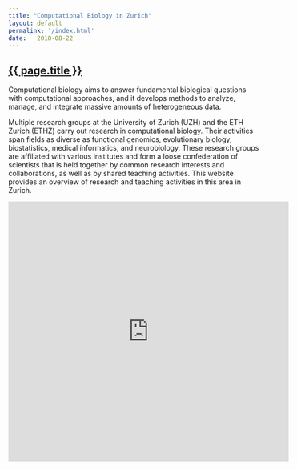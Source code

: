 ```yaml
---
title: "Computational Biology in Zurich"
layout: default
permalink: '/index.html'
date:   2018-08-22
---
```


<h2><a href="https://compbiozurich.github.io">{{ page.title }}</a></h2>

Computational biology aims to answer fundamental biological questions with computational approaches, and it develops methods to analyze, manage, and integrate massive amounts of heterogeneous data.

Multiple research groups at the University of Zurich (UZH) and the ETH Zurich (ETHZ) carry out research in computational biology. Their activities span fields as diverse as functional genomics, evolutionary biology, biostatistics, medical informatics, and neurobiology. These research groups are affiliated with various institutes and form a loose confederation of scientists that is held together by common research interests and collaborations, as well as by shared teaching activities. This website provides an overview of research and teaching activities in this area in Zurich.

<iframe frameBorder="0" width="560" height="520" src="https://progenetix.org/collabplots/?nodes=https://raw.githubusercontent.com/compbiozurich/compbiozurich.github.io/master/assets/collab/people.tab&nodesort=random&connections=https://raw.githubusercontent.com/compbiozurich/compbiozurich.github.io/master/assets/collab/connections.tab&plot_bgcolor_hex=%23ffffff&fontcol=%23000000&imgh=500&circradius=55&legendw=50&legendpos=top&legendsort=label+length&fontpx=11&legendfpx=12&imgtype=SVG&transparent=opaque&Submit=Submit&embed=1">Connections of Compbiozurich Members</iframe>

